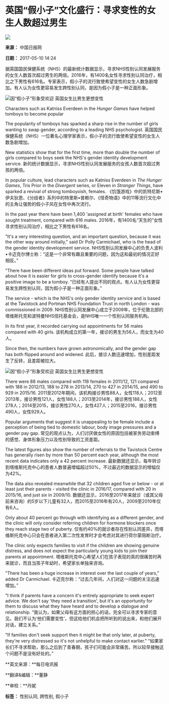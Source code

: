 # 英国“假小子”文化盛行：寻求变性的女生人数超过男生

[![](http://language.chinadaily.com.cn/images/2015/p-1.jpg)](http://language.chinadaily.com.cn)

**来源：** 中国日报网

**日期：** 2017-05-10 14:24

据英国国民保健系统（NHS）的最新统计数据显示，寻求NHS性别认同发展服务的女生人数首次超过男生的两倍。2016年，有1400名女性寻求性别认同治疗，相比之下男性有616名。专家表示，假小子的流行致使希望变性的女生人数急剧增加。有人认为女性更容易发生跨性别认同，是因为假小子是一种正面形象。

![因“假小子”形象受欢迎 英国女生比男生更想变性](../../images/attachement/jpg/site1/20170509/a41f726749f61a7ba88252.jpg)

Characters such as Katniss Everdeen in the _Hunger Games_ have helped tomboys to become popular

The popularity of tomboys has sparked a sharp rise in the number of girls wanting to swap gender, according to a leading NHS psychologist. 英国国民保健系统（NHS）一位著名心理学家表示，假小子的流行致使希望变性的女生人数急剧增加。

New statistics show that for the first time, more than double the number of girls compared to boys seek the NHS's gender identity development service. 新的统计数据显示，寻求NHS性别认同发展服务的女孩人数首次超过男孩的两倍。

In popular culture, lead characters such as Katniss Everdeen in _The Hunger Games_, Tris Prior in the _Divergent_ series, or Eleven in _Stranger Things_, have sparked a revival of strong tomboyoish, females. 《饥饿游戏》中的凯特尼斯•伊夫狄恩、《分歧者》系列中的特里斯•普赖尔、《怪奇物语》中的11等流行文化中的主角让强势的假小子风在女性中再次流行。

In the past year there have been 1,400 'assigned at birth' females who have sought treatment, compared with 616 males. 2016年，有1400名“天生的”女性寻求性别认同治疗，相比之下男性有616名。

"It's a very interesting question, and an important question, because it was the other way around initially," said Dr Polly Carmichael, who is the head of the gender identity development service. NHS性别认同发展中心的负责人波利•卡迈克尔博士称：“这是一个非常有趣且重要的问题，因为这和最初的情况正好相反。”

"There have been different ideas put forward. Some people have talked about how it is easier for girls to cross-gender identify because it's a positive image to be a tomboy. “已经有人提出不同的观点。有人认为女性更容易发生跨性别认同，因为假小子是一种正面形象。”

The service - which is the NHS's only gender identity service and is based at the Tavistock and Portman NHS Foundation Trust in north London - was commissioned in 2009. NHS性别认同发展中心成立于2009年，位于伦敦北部的塔维斯托克和波特曼NHS信托基金会，是NHS唯一一个性别认同服务机构。

In its first year, it recorded carrying out appointments for 56 males compared with 40 girls. 该机构成立的第一年，接诊的男生为56人，而女生为40人。

Since then, the numbers have grown astronomically, and the gender gap has both flipped around and widened. 此后，接诊人数迅速增加，性别差距发生了反转，且差距被拉大。

![因“假小子”形象受欢迎 英国女生比男生更想变性](../../images/attachement/jpg/site1/20170509/a41f726749f61a7ba66b4f.jpg)

There were 88 males compared with 118 females in 2011/12, 121 compared with 188 in 2012/13, 188 to 278 in 2013/14, 270 to 427 in 2014/15, and 490 to 929 in 2015/16. 2011至2012年期间，该机构接诊男性88人，女性118人；2012至2013年，接诊男性121人，女性188人；2013至2014年，接诊男性188人，女性278人；2014至2015，接诊男性270人，女性427人；2015至2016，接诊男性490人，女性929人。

Popular arguments that suggest it is unappealing to be female include a perception of being tied to domestic labour, body image pressures and a gender pay gap. 常见的观点认为，人们讨厌做女性的原因包括被家务劳动束缚的感觉、身体形象压力以及性别导致的工资差距。

The latest figures also show the number of referrals to the Tavistock Centre has generally risen by more than 50 percent each year, although the most recent data indicates only a 42 percent increase. 最新数据还显示，每年转诊到塔维斯托克中心的患者人数普遍增幅超过50%，不过最近的数据显示的增幅仅为42%。

The data also revealed meanwhile that 32 children aged five or below - or at least just their parents - visited the clinic in 2016/17, compared with 20 in 2015/16, and just six in 2009/10. 数据还显示，2016至2017年来就诊（或其父母前来咨询）的5岁以下儿童有32人，而2015至2016年有20人，2009至2010年仅有6人。

Only about 40 percent go through with identifying as a different gender, and the clinic will only consider referring children for hormone blockers once they reach stage two of puberty. 仅有约40%的就诊者存在性别认同差异，而塔维斯托克中心只会在患者进入第二次性发育时才会考虑对其进行荷尔蒙阻断治疗。

The clinic only expects families to visit if the children are showing genuine distress, and does not expect the particularly young kids to join their parents at appointment. 塔维斯托克中心希望人们在孩子表现的真的很痛苦时再来就诊，而且当孩子年幼时，希望家长单独来咨询。

"There has been a huge increase in interest over the last couple of years," added Dr Carmichael. 卡迈克尔称：“过去几年间，人们对这一问题的关注迅速增加。”

"I think if parents have a concern it's entirely appropriate to seek expert advice. We don't say 'they need a transition', but it's an opportunity for them to discuss what they have heard and to develop a dialogue and relationship. “我认为，如果父母有这方面的担心的话，完全可以寻求专家的意见。我们不认为‘他们需要变性’，但这给他们机会把所听到的说出来，和他们展开对话，建立关系。”

"If families don't seek support then it might be that only later, at puberty, they're very distressed so it's not unhelpful to make contact earlier." “如果家长们不寻求帮助，那么之后到了青春期，孩子们可能会非常痛苦。所以较早接触这个问题不是没有好处的。”

**英文来源：**每日电讯报

**翻译&编辑：**董静

**审校：**丹妮

**标签：** 性别认同, 跨性别, 假小子

